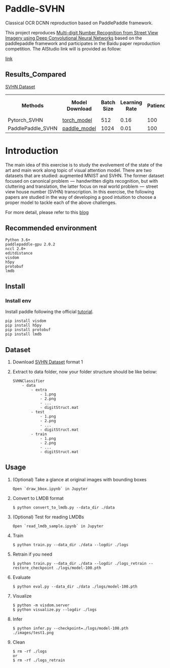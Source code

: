 # Paddle-SVHN
Classical OCR DCNN reproduction based on PaddlePaddle framework.

This project reproduces [Multi-digit Number Recognition from Street View
Imagery using Deep Convolutional Neural Networks](https://arxiv.org/pdf/1312.6082.pdf) based on the paddlepaddle framework and participates in the Baidu paper reproduction competition. The AIStudio link will is provided as follow:

[link](https://aistudio.baidu.com/aistudio/projectdetail/2561512)

## Results_Compared 

[SVHN Dataset](http://ufldl.stanford.edu/housenumbers/)

<table>
    <tr>
        <th>Methods</th>
        <th>Model Download</th>
        <th>Batch Size</th>
        <th>Learning Rate</th>
        <th>Patience</th>
        <th>Decay Step</th>
        <th>Decay Rate</th>
        <th>Training Speed (FPS)</th>
        <th>Accuracy</th>
    </tr>
    <tr>
        <td>Pytorch_SVHN</td>
        <td>
            <a href="https://drive.google.com/open?id=1DSg3F5GpouEvU9n7YSPdUKH1CSmkdwSw">
                torch_model
            </a>
        </td>
        <td>512</td>
        <td>0.16</td>
        <td>100</td>
        <td>625</td>
        <td>0.9</td>
        <td>~1700</td>
        <td>95.65%</td>
    </tr>
        <tr>
        <td>PaddlePaddle_SVHN</td>
        <td>
            <a href="https://drive.google.com/open?id=1DSg3F5GpouEvU9n7YSPdUKH1CSmkdwSw">
                paddle_model
            </a>
        </td>
        <td>1024</td>
        <td>0.01</td>
        <td>100</td>
        <td>625</td>
        <td>0.9</td>
        <td>~1700</td>
        <td>95.65%</td>
    </tr>
</table>



# Introduction

The main idea of this exercise is to study the evolvement of the state of the art and main work along topic of visual attention model. There are two datasets that are studied: augmented MNIST and SVHN. The former dataset focused on canonical problem  —  handwritten digits recognition, but with cluttering and translation, the latter focus on real world problem  —  street view house number (SVHN) transcription. In this exercise, the following papers are studied in the way of developing a good intuition to choose a proper model to tackle each of the above challenges.

For more detail, please refer to this [blog]()

## Recommended environment
```
Python 3.6+
paddlepaddle-gpu 2.0.2
nccl 2.0+
editdistance
visdom
h5py
protobuf
lmdb
```

## Install

### Install env
Install paddle following the official [tutorial](https://www.paddlepaddle.org.cn/documentation/docs/zh/install/index_cn.html).
```shell script
pip install visdom
pip install h5py
pip install protobuf
pip install lmdb
```
## Dataset
1. Download [SVHN Dataset](http://ufldl.stanford.edu/housenumbers/) format 1

2. Extract to data folder, now your folder structure should be like below:
    ```
    SVHNClassifier
        - data
            - extra
                - 1.png 
                - 2.png
                - ...
                - digitStruct.mat
            - test
                - 1.png 
                - 2.png
                - ...
                - digitStruct.mat
            - train
                - 1.png 
                - 2.png
                - ...
                - digitStruct.mat
    ```

## Usage

1. (Optional) Take a glance at original images with bounding boxes

    ```
    Open `draw_bbox.ipynb` in Jupyter
    ```

1. Convert to LMDB format

    ```
    $ python convert_to_lmdb.py --data_dir ./data
    ```

1. (Optional) Test for reading LMDBs

    ```
    Open `read_lmdb_sample.ipynb` in Jupyter
    ```

1. Train

    ```
    $ python train.py --data_dir ./data --logdir ./logs
    ```

1. Retrain if you need

    ```
    $ python train.py --data_dir ./data --logdir ./logs_retrain --restore_checkpoint ./logs/model-100.pth
    ```

1. Evaluate

    ```
    $ python eval.py --data_dir ./data ./logs/model-100.pth
    ```

1. Visualize

    ```
    $ python -m visdom.server
    $ python visualize.py --logdir ./logs
    ```

1. Infer

    ```
    $ python infer.py --checkpoint=./logs/model-100.pth ./images/test1.png
    ```

1. Clean

    ```
    $ rm -rf ./logs
    or
    $ rm -rf ./logs_retrain
    ```
